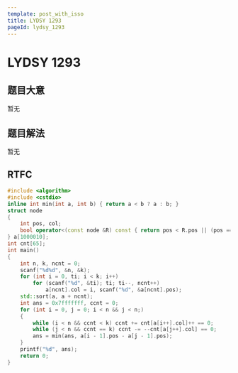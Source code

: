 ```yaml
---
template: post_with_isso
title: LYDSY 1293
pageId: lydsy_1293
---
```


# LYDSY 1293
<span id="poem"></span><script>$(function(){$.ajax('/api/poem?rnd='+Date.now()+Math.random()).done(function(data){$('#poem').text(data);});});</script>
## 题目大意
暂无

## 题目解法
暂无

## RTFC

```cpp
#include <algorithm>
#include <cstdio>
inline int min(int a, int b) { return a < b ? a : b; }
struct node
{
    int pos, col;
    bool operator<(const node &R) const { return pos < R.pos || (pos == R.pos && col < R.col); }
} a[1000010];
int cnt[65];
int main()
{
    int n, k, ncnt = 0;
    scanf("%d%d", &n, &k);
    for (int i = 0, ti; i < k; i++)
        for (scanf("%d", &ti); ti; ti--, ncnt++)
            a[ncnt].col = i, scanf("%d", &a[ncnt].pos);
    std::sort(a, a + ncnt);
    int ans = 0x7fffffff, ccnt = 0;
    for (int i = 0, j = 0; i < n && j < n;)
    {
        while (i < n && ccnt < k) ccnt += cnt[a[i++].col]++ == 0;
        while (j < n && ccnt == k) ccnt -= --cnt[a[j++].col] == 0;
        ans = min(ans, a[i - 1].pos - a[j - 1].pos);
    }
    printf("%d", ans);
    return 0;
}
```
<div id="__comment"></div>
